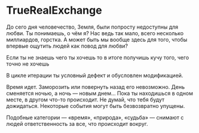 # TrueRealExchange
 До сего дня человечество, Земля, были попросту недоступны для любви. 
 Ты понимаешь, о чём я? 
 Нас ведь так мало, всего несколько миллиардов, горстка. 
 А может быть мы вообще здесь для того, чтобы впервые ощутить людей как повод для любви?



Если ты не знаешь чего ты хочешь то в итоге получишь кучу того, чего точно не хочешь



В цикле итерации ты условный дефект и обусловлен модификацией.


Время идет. Заморозить или повернуть назад его невозможно. День сменяется ночью, а ночь — новым днем... Пока ты находишься в одном месте, в другом что-то происходит. Не думай, что тебя будут дожидаться. Некоторые события могут быть безвозвратно упущены.


Подобные категории — «время», «природа», «судьба» — снимают с людей ответственность за все, что происходит вокруг.
